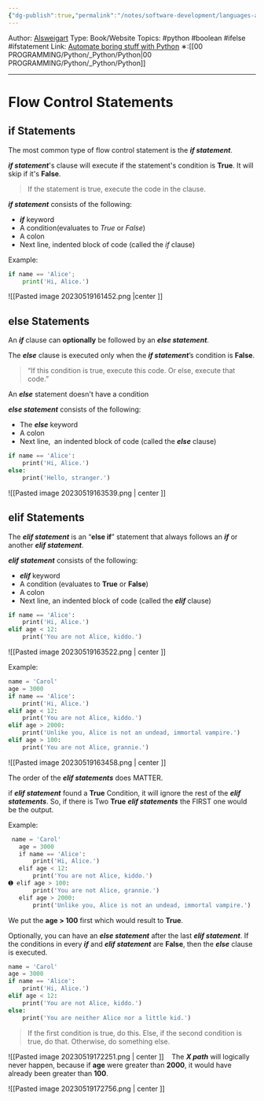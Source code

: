 ```yaml
---
{"dg-publish":true,"permalink":"/notes/software-development/languages-and-frameworks/python/1-automate-the-boring-stuff-with-python/chapter-2-flow-control/010-if-statements/","created":"2025-07-13T15:25:05.349+08:00"}
---
```


Author: [Alsweigart](https://alsweigart.com/)
Type: Book/Website
Topics: #python #boolean #ifelse #ifstatement
Link: [Automate boring stuff with Python](https://automatetheboringstuff.com/)
∗:[[00 PROGRAMMING/Python/_Python/Python\|00 PROGRAMMING/Python/_Python/Python]] 

---
# Flow Control Statements

## if Statements
The most common type of flow control statement is the ***if statement***.

***if statement***'s clause will execute if the statement's condition is **True**. It will skip if it's **False**.
> If the statement is true, execute the code in the clause.

***if statement*** consists of the following:
- ***if*** keyword
- A condition(evaluates to *True* or *False*)
- A colon
- Next line, indented block of code (called the *if* clause)

Example:
```python
if name == 'Alice';
	print('Hi, Alice.')
```



![[Pasted image 20230519161452.png \|center ]]

## else Statements
An ***if*** clause can **optionally** be followed by an ***else statement***. 

The ***else*** clause is executed only when the ***if statement***’s condition is **False**.
>“If this condition is true, execute this code. Or else, execute that code.”

An ***else*** statement doesn't have a condition

***else statement*** consists of the following:
- The ***else*** keyword
- A colon
- Next line,  an indented block of code (called the ***else*** clause)

```python
if name == 'Alice':  
    print('Hi, Alice.')  
else:  
    print('Hello, stranger.')
```

![[Pasted image 20230519163539.png \| center ]]


## elif Statements
The ***elif statement*** is an “**else if**” statement that always follows an ***if*** or another ***elif statement***.

***elif statement***  consists of the following:
- ***elif*** keyword
- A condition (evaluates to **True** or **False**)
- A colon
- Next line, an indented block of code (called the ***elif*** clause)

```python
if name == 'Alice':  
    print('Hi, Alice.')  
elif age < 12:  
    print('You are not Alice, kiddo.')
```


![[Pasted image 20230519163522.png \| center ]]

Example: 
```python
name = 'Carol'  
age = 3000  
if name == 'Alice':  
    print('Hi, Alice.')  
elif age < 12:  
    print('You are not Alice, kiddo.')  
elif age > 2000:  
    print('Unlike you, Alice is not an undead, immortal vampire.')  
elif age > 100:  
    print('You are not Alice, grannie.')
```


![[Pasted image 20230519163458.png \| center ]]


The order of the ***elif statements*** does MATTER. 

if ***elif statement*** found a **True** Condition, it will ignore the rest of the ***elif statements***.
So, if there is Two **True** ***elif statements*** the FIRST one would be the output.

Example:
```python
 name = 'Carol'  
   age = 3000  
   if name == 'Alice':  
       print('Hi, Alice.')  
   elif age < 12:  
       print('You are not Alice, kiddo.')  
➊ elif age > 100:  
       print('You are not Alice, grannie.')  
   elif age > 2000:  
       print('Unlike you, Alice is not an undead, immortal vampire.')
```

We put the **age > 100** first which would result to **True**.

Optionally, you can have an ***else statement*** after the last ***elif statement***.
If the conditions in every ***if*** and ***elif statement*** are **False**, then the ***else*** clause is executed.

```python
name = 'Carol'  
age = 3000  
if name == 'Alice':  
    print('Hi, Alice.')  
elif age < 12:  
    print('You are not Alice, kiddo.')  
else:  
    print('You are neither Alice nor a little kid.')
```

>If the first condition is true, do this. Else, if the second condition is true, do that. Otherwise, do something else.

![[Pasted image 20230519172251.png \| center ]]
 
 The ***X path*** will logically never happen, because if **age** were greater than **2000**, it would have already been greater than **100**.

![[Pasted image 20230519172756.png \| center ]]

